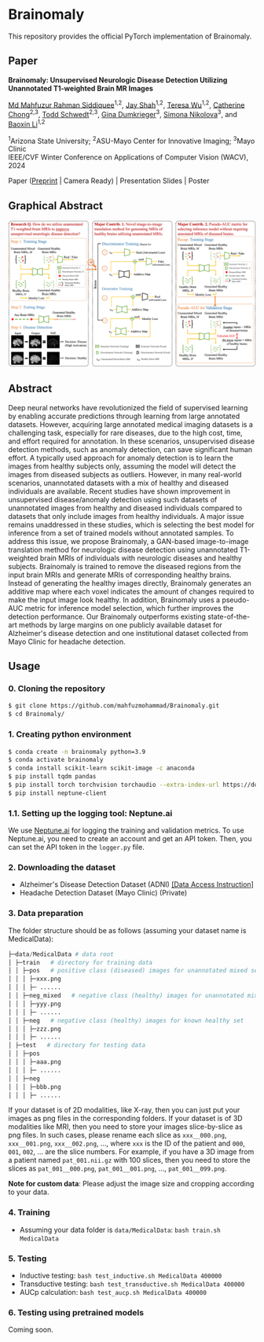 # Brainomaly
This repository provides the official PyTorch implementation of Brainomaly.

## Paper
**Brainomaly: Unsupervised Neurologic Disease Detection Utilizing Unannotated T1-weighted Brain MR Images**

[Md Mahfuzur Rahman Siddiquee](https://mrahmans.me)<sup>1,2</sup>, [Jay Shah](https://www.public.asu.edu/~jgshah1/)<sup>1,2</sup>, [Teresa Wu](https://search.asu.edu/profile/342678)<sup>1,2</sup>, [Catherine Chong](https://www.mayo.edu/research/faculty/chong-catherine-cat-ph-d/bio-20146998?_ga=2.180486759.1523948133.1540410816-481891997.1538001956)<sup>2,3</sup>, [Todd Schwedt](https://www.mayo.edu/research/faculty/schwedt-todd-j-m-d/bio-20091053)<sup>2,3</sup>, [Gina Dumkrieger](https://www.linkedin.com/in/gdumkrieger/)<sup>3</sup>, [Simona Nikolova](https://www.linkedin.com/in/simona-nikolova-59b7b18/)<sup>3</sup>, and [Baoxin Li](https://search.asu.edu/profile/747601)<sup>1,2</sup><br/>

<sup>1</sup>Arizona State University; <sup>2</sup>ASU-Mayo Center for Innovative Imaging; <sup>3</sup>Mayo Clinic<br/>
IEEE/CVF Winter Conference on Applications of Computer Vision (WACV), 2024

Paper ([Preprint](https://arxiv.org/pdf/2302.09200.pdf) | Camera Ready) | Presentation Slides | Poster

## Graphical Abstract

![Brainomaly: Graphical Abstract](imgs/graphical_abstract.jpg)

## Abstract
Deep neural networks have revolutionized the field of supervised learning by enabling accurate predictions through learning from large annotated datasets. However, acquiring large annotated medical imaging datasets is a challenging task, especially for rare diseases, due to the high cost, time, and effort required for annotation. In these scenarios, unsupervised disease detection methods, such as anomaly detection, can save significant human effort. A typically used approach for anomaly detection is to learn the images from healthy subjects only, assuming the model will detect the images from diseased subjects as outliers. However, in many real-world scenarios, unannotated datasets with a mix of healthy and diseased individuals are available. Recent studies have shown improvement in unsupervised disease/anomaly detection using such datasets of unannotated images from healthy and diseased individuals compared to datasets that only include images from healthy individuals. A major issue remains unaddressed in these studies, which is selecting the best model for inference from a set of trained models without annotated samples. To address this issue, we propose Brainomaly, a GAN-based image-to-image translation method for neurologic disease detection using unannotated T1-weighted brain MRIs of individuals with neurologic diseases and healthy subjects. Brainomaly is trained to remove the diseased regions from the input brain MRIs and generate MRIs of corresponding healthy brains. Instead of generating the healthy images directly, Brainomaly generates an additive map where each voxel indicates the amount of changes required to make the input image look healthy. In addition, Brainomaly uses a pseudo-AUC metric for inference model selection, which further improves the detection performance. Our Brainomaly outperforms existing state-of-the-art methods by large margins on one publicly available dataset for Alzheimer's disease detection and one institutional dataset collected from Mayo Clinic for headache detection.

## Usage

### 0. Cloning the repository

```bash
$ git clone https://github.com/mahfuzmohammad/Brainomaly.git
$ cd Brainomaly/
```

### 1. Creating python environment

```bash
$ conda create -n brainomaly python=3.9
$ conda activate brainomaly
$ conda install scikit-learn scikit-image -c anaconda
$ pip install tqdm pandas
$ pip install torch torchvision torchaudio --extra-index-url https://download.pytorch.org/whl/cu116
$ pip install neptune-client
```

### 1.1. Setting up the logging tool: Neptune.ai

We use [Neptune.ai](https://neptune.ai/) for logging the training and validation metrics. To use Neptune.ai, you need to create an account and get an API token. Then, you can set the API token in the `logger.py` file.

### 2. Downloading the dataset

- Alzheimer's Disease Detection Dataset (ADNI) [[Data Access Instruction]](data/ADNI.md)
- Headache Detection Dataset (Mayo Clinic) (Private)

### 3. Data preparation

The folder structure should be as follows (assuming your dataset name is MedicalData):

```python
├─data/MedicalData # data root
│ ├─train   # directory for training data
│ │ ├─pos   # positive class (diseased) images for unannotated mixed set
│ │ │ ├─xxx.png
│ │ │ ├─ ......
│ │ ├─neg_mixed   # negative class (healthy) images for unannotated mixed set
│ │ │ ├─yyy.png
│ │ │ ├─ ......
│ │ ├─neg   # negative class (healthy) images for known healthy set
│ │ │ ├─zzz.png
│ │ │ ├─ ......
│ ├─test   # directory for testing data
│ │ ├─pos
│ │ │ ├─aaa.png
│ │ │ ├─ ......
│ │ ├─neg
│ │ │ ├─bbb.png
│ │ │ ├─ ......
```

If your dataset is of 2D modalities, like X-ray, then you can just put your images as png files in the corresponding folders. If your dataset is of 3D modalities like MRI, then you need to store your images slice-by-slice as png files. In such cases, please rename each slice as `xxx__000.png`, `xxx__001.png`, `xxx__002.png`, ..., where `xxx` is the ID of the patient and `000`, `001`, `002`, ... are the slice numbers. For example, if you have a 3D image from a patient named `pat_001.nii.gz` with 100 slices, then you need to store the slices as `pat_001__000.png`, `pat_001__001.png`, ..., `pat_001__099.png`.

**Note for custom data**: Please adjust the image size and cropping according to your data.

### 4. Training

- Assuming your data folder is `data/MedicalData`: `bash train.sh MedicalData`

### 5. Testing

- Inductive testing: `bash test_inductive.sh MedicalData 400000`
- Transductive testing: `bash test_transductive.sh MedicalData 400000`
- AUCp calculation: `bash test_aucp.sh MedicalData 400000`

### 6. Testing using pretrained models

Coming soon.
